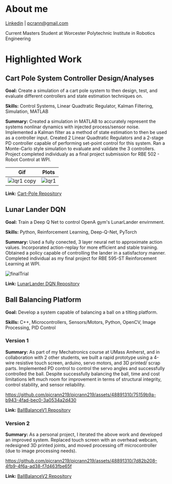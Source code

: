 # About me
[Linkedin](https://www.linkedin.com/in/paulcrann) | pcrann@gmail.com

Current Masters Student at Worcester Polytechnic Institute in Robotics Engineering

# Highlighted Work

## Cart Pole System Controller Design/Analyses

**Goal:** Create a simulation of a cart pole system to then design, test, and evaluate different controllers and state estimation techniques on.

**Skills:** Control Systems, Linear Quadtratic Regulator, Kalman Filtering, Simulation, MATLAB

**Summary:** Created a simulation in MATLAB to accurately represent the systems nonlinar dynamics with injected process/sensor noise. Implemented a Kalman filter as a method of state estimation to then be used as a controller input. Created 2 Linear Quadtratic Regulators and a 2-stage PD controller capable of performing set-point control for this system. Ran a Monte-Carlo style simulation to evaluate and validate the 3 controllers. Project completed individualy as a final project submission for RBE 502 - Robot Control at WPI.

| Gif  | Plots |
| ------------- | ------------- |
| ![lqr1 copy](https://github.com/pjcrann219/pjcrann219/assets/48891310/daba171a-2ad1-4b34-8bcd-a04863d1b555)  | ![lqr1](https://github.com/pjcrann219/pjcrann219/assets/48891310/8dfb2fd5-0ac2-42c1-91bf-7f801509ae92)  |

**Link:** [Cart-Pole Repository](https://github.com/pjcrann219/Cart-Pole)

## Lunar Lander DQN
**Goal:** Train a Deep Q Net to control OpenA gym's LunarLander envirnment.

**Skills:** Python, Reinforcement Learning, Deep-Q-Net, PyTorch

**Summary:** Used a fully conected, 3 layer neural net to approximate action values. Incorporated action-replay for more efficient and stable training. Obtained a policy capable of controlling the lander in a satisfactory manner. Completed individual as my final project for RBE 595-ST Reinforcement Learning at WPI.

![finalTrial](https://github.com/pjcrann219/pjcrann219/assets/48891310/65164a6e-6fe8-4aea-81d6-153b0e85ed9a)


**Link:** [LunarLander DQN Repository](https://github.com/pjcrann219/LunarLander-DQN)

## Ball Balancing Platform

**Goal:**  Develop a system capable of balancing a ball on a tilting platform. 

**Skills:** C++, Microcontrollers, Sensors/Motors, Python, OpenCV, Image Processing, PID Control

### Version 1

**Summary:** As part of my Mechatronics course at UMass Amherst, and in collaboration with 2 other students, we built a rapid prototype using a 4-wire resistive touch screen, arduino, servo motors, and 3D printed/ scrap parts. Implemented PD control to control the servo angles and successfully controlled the ball. Despite successfully balancing the ball, time and cost limitations left much room for improvement in terms of structural integrity, control stability, and sensor reliability.

https://github.com/pjcrann219/pjcrann219/assets/48891310/75159b9a-b943-4fad-bec0-3a0534a2d430

**Link:** [BallBalanceV1 Repository](https://github.com/pjcrann219/BallBalanceV1)

### Version 2

**Summary:** As a personal project, I iterated the above work and developed an improved system. Replaced touch screen with an overhead webcam, redesigned 3D printed joints, and moved processing off microcontroller (due to image processing needs).


https://github.com/pjcrann219/pjcrann219/assets/48891310/7d82b208-4fb9-4f6a-ad38-f7d463fbe65f


**Link:** [BallBalanceV2 Repository](https://github.com/pjcrann219/BallBalanceV2)
